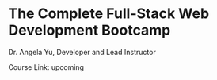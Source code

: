 # The Complete Full-Stack Web Development Bootcamp

Dr. Angela Yu, Developer and Lead Instructor

Course Link: upcoming
